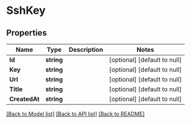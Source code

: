 # SshKey

## Properties
Name | Type | Description | Notes
------------ | ------------- | ------------- | -------------
**Id** | **string** |  | [optional] [default to null]
**Key** | **string** |  | [optional] [default to null]
**Url** | **string** |  | [optional] [default to null]
**Title** | **string** |  | [optional] [default to null]
**CreatedAt** | **string** |  | [optional] [default to null]

[[Back to Model list]](../README.md#documentation-for-models) [[Back to API list]](../README.md#documentation-for-api-endpoints) [[Back to README]](../README.md)


